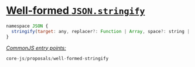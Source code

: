 # [Well-formed `JSON.stringify`](https://github.com/tc39/proposal-well-formed-stringify)
```js
namespace JSON {
  stringify(target: any, replacer?: Function | Array, space?: string | number): string | void;
}
```
[*CommonJS entry points:*](/docs/Usage.md#commonjs-api)
```js
core-js/proposals/well-formed-stringify
```
